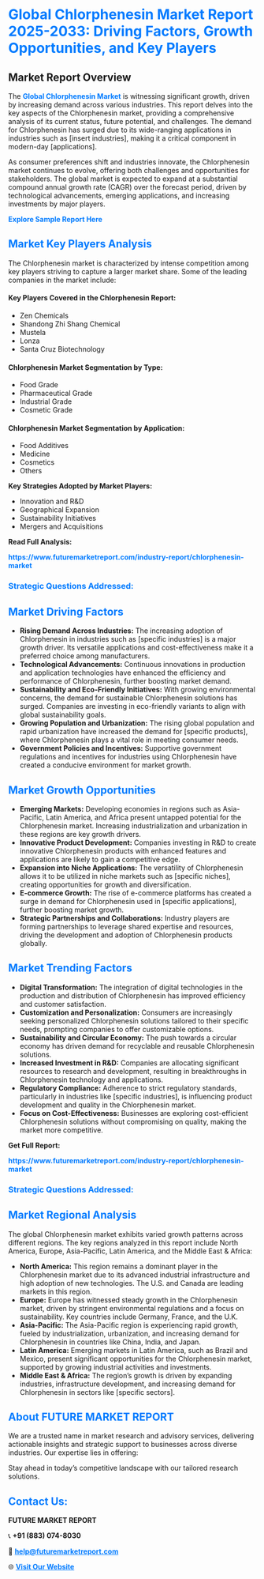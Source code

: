 <h1 style="color: #007BFF;">Global Chlorphenesin Market Report 2025-2033: Driving Factors, Growth Opportunities, and Key Players</h1>

<section id="overview">
<h2>Market Report Overview</h2>
<p>The <a href="https://www.futuremarketreport.com/industry-report/chlorphenesin-market" style="color: #007BFF; text-decoration: none;"><strong>Global Chlorphenesin Market</strong></a> is witnessing significant growth, driven by increasing demand across various industries. This report delves into the key aspects of the Chlorphenesin market, providing a comprehensive analysis of its current status, future potential, and challenges. The demand for Chlorphenesin has surged due to its wide-ranging applications in industries such as [insert industries], making it a critical component in modern-day [applications].</p>
<p>As consumer preferences shift and industries innovate, the Chlorphenesin market continues to evolve, offering both challenges and opportunities for stakeholders. The global market is expected to expand at a substantial compound annual growth rate (CAGR) over the forecast period, driven by technological advancements, emerging applications, and increasing investments by major players.</p>
</section>

<section id="overview">
<p><a href="https://www.futuremarketreport.com/request-sample/reportId=84158" style="color: #007BFF; text-decoration: none;"><strong>Explore Sample Report Here</strong></a></p>
</section>

<section id="key-players">
<h2 style="color: #007BFF;">Market Key Players Analysis</h2>
<p>The Chlorphenesin market is characterized by intense competition among key players striving to capture a larger market share. Some of the leading companies in the market include:</p>
<h4>Key Players Covered in the Chlorphenesin Report:</h4>
<ul><li>Zen Chemicals</li><li>Shandong Zhi Shang Chemical</li><li>Mustela</li><li>Lonza</li><li>Santa Cruz Biotechnology</li></ul>
<h4>Chlorphenesin Market Segmentation by Type:</h4>
<ul><li>Food Grade</li><li>Pharmaceutical Grade</li><li>Industrial Grade</li><li>Cosmetic Grade</li></ul>

<h4>Chlorphenesin Market Segmentation by Application:</h4>
<ul><li>Food Additives</li><li>Medicine</li><li>Cosmetics</li><li>Others</li></ul>
<p><strong>Key Strategies Adopted by Market Players:</strong></p>
<ul>
<li>Innovation and R&D</li>
<li>Geographical Expansion</li>
<li>Sustainability Initiatives</li>
<li>Mergers and Acquisitions</li>
</ul>
</section>

<section>
<p><strong>Read Full Analysis: </strong></p><a href="https://www.futuremarketreport.com/industry-report/chlorphenesin-market" style="color: #007BFF; text-decoration: none;"><strong>https://www.futuremarketreport.com/industry-report/chlorphenesin-market</strong></a>
<h3 style="color: #007BFF;">Strategic Questions Addressed:</h3>
</section>

<section id="driving-factors">
<h2 style="color: #007BFF;">Market Driving Factors</h2>
<ul>
<li><strong>Rising Demand Across Industries:</strong> The increasing adoption of Chlorphenesin in industries such as [specific industries] is a major growth driver. Its versatile applications and cost-effectiveness make it a preferred choice among manufacturers.</li>
<li><strong>Technological Advancements:</strong> Continuous innovations in production and application technologies have enhanced the efficiency and performance of Chlorphenesin, further boosting market demand.</li>
<li><strong>Sustainability and Eco-Friendly Initiatives:</strong> With growing environmental concerns, the demand for sustainable Chlorphenesin solutions has surged. Companies are investing in eco-friendly variants to align with global sustainability goals.</li>
<li><strong>Growing Population and Urbanization:</strong> The rising global population and rapid urbanization have increased the demand for [specific products], where Chlorphenesin plays a vital role in meeting consumer needs.</li>
<li><strong>Government Policies and Incentives:</strong> Supportive government regulations and incentives for industries using Chlorphenesin have created a conducive environment for market growth.</li>
</ul>
</section>

<section id="growth-opportunities">
<h2 style="color: #007BFF;">Market Growth Opportunities</h2>
<ul>
<li><strong>Emerging Markets:</strong> Developing economies in regions such as Asia-Pacific, Latin America, and Africa present untapped potential for the Chlorphenesin market. Increasing industrialization and urbanization in these regions are key growth drivers.</li>
<li><strong>Innovative Product Development:</strong> Companies investing in R&D to create innovative Chlorphenesin products with enhanced features and applications are likely to gain a competitive edge.</li>
<li><strong>Expansion into Niche Applications:</strong> The versatility of Chlorphenesin allows it to be utilized in niche markets such as [specific niches], creating opportunities for growth and diversification.</li>
<li><strong>E-commerce Growth:</strong> The rise of e-commerce platforms has created a surge in demand for Chlorphenesin used in [specific applications], further boosting market growth.</li>
<li><strong>Strategic Partnerships and Collaborations:</strong> Industry players are forming partnerships to leverage shared expertise and resources, driving the development and adoption of Chlorphenesin products globally.</li>
</ul>
</section>

<section id="trending-factors">
<h2 style="color: #007BFF;">Market Trending Factors</h2>
<ul>
<li><strong>Digital Transformation:</strong> The integration of digital technologies in the production and distribution of Chlorphenesin has improved efficiency and customer satisfaction.</li>
<li><strong>Customization and Personalization:</strong> Consumers are increasingly seeking personalized Chlorphenesin solutions tailored to their specific needs, prompting companies to offer customizable options.</li>
<li><strong>Sustainability and Circular Economy:</strong> The push towards a circular economy has driven demand for recyclable and reusable Chlorphenesin solutions.</li>
<li><strong>Increased Investment in R&D:</strong> Companies are allocating significant resources to research and development, resulting in breakthroughs in Chlorphenesin technology and applications.</li>
<li><strong>Regulatory Compliance:</strong> Adherence to strict regulatory standards, particularly in industries like [specific industries], is influencing product development and quality in the Chlorphenesin market.</li>
<li><strong>Focus on Cost-Effectiveness:</strong> Businesses are exploring cost-efficient Chlorphenesin solutions without compromising on quality, making the market more competitive.</li>
</ul>
</section>

<section>
<p><strong>Get Full Report: </strong></p><a href="https://www.futuremarketreport.com/industry-report/chlorphenesin-market" style="color: #007BFF; text-decoration: none;"><strong>https://www.futuremarketreport.com/industry-report/chlorphenesin-market</strong></a>
<h3 style="color: #007BFF;">Strategic Questions Addressed:</h3>
</section>


<section id="regional-analysis">
<h2 style="color: #007BFF;">Market Regional Analysis</h2>
<p>The global Chlorphenesin market exhibits varied growth patterns across different regions. The key regions analyzed in this report include North America, Europe, Asia-Pacific, Latin America, and the Middle East & Africa:</p>
<ul>
<li><strong>North America:</strong> This region remains a dominant player in the Chlorphenesin market due to its advanced industrial infrastructure and high adoption of new technologies. The U.S. and Canada are leading markets in this region.</li>
<li><strong>Europe:</strong> Europe has witnessed steady growth in the Chlorphenesin market, driven by stringent environmental regulations and a focus on sustainability. Key countries include Germany, France, and the U.K.</li>
<li><strong>Asia-Pacific:</strong> The Asia-Pacific region is experiencing rapid growth, fueled by industrialization, urbanization, and increasing demand for Chlorphenesin in countries like China, India, and Japan.</li>
<li><strong>Latin America:</strong> Emerging markets in Latin America, such as Brazil and Mexico, present significant opportunities for the Chlorphenesin market, supported by growing industrial activities and investments.</li>
<li><strong>Middle East & Africa:</strong> The region’s growth is driven by expanding industries, infrastructure development, and increasing demand for Chlorphenesin in sectors like [specific sectors].</li>
</ul>
</section>

<footer>
<h2 style="color: #007BFF;">About FUTURE MARKET REPORT</h2>
<p>We are a trusted name in market research and advisory services, delivering actionable insights and strategic support to businesses across diverse industries. Our expertise lies in offering:</p>

<p>Stay ahead in today’s competitive landscape with our tailored research solutions.</p>

<h2 style="color: #007BFF;">Contact Us:</h2>
<p><strong>FUTURE MARKET REPORT</strong></p>
<p>📞 <strong>+91 (883) 074-8030</strong></p>
<p>📧 <strong><a href="mailto:help@futuremarketreport.com" style="color: #007BFF;">help@futuremarketreport.com</a></strong></p>
<p>🌐 <strong><a href="https://www.futuremarketreport.com/" style="color: #007BFF;">Visit Our Website</a></strong></p>
</footer>
